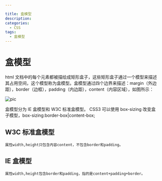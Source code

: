 ```yaml
---

title: 盒模型
description:
categories:
  - CSS
tags:
  - 盒模型
---
```


# 盒模型

html 文档中的每个元素都被描绘成矩形盒子，这些矩形盒子通过一个模型来描述其占用空间，这个模型称为盒模型。盒模型通过四个边界来描述：margin（外边距），border（边框），padding（内边距），content（内容区域），如图所示：

![pic]({{site.url}}/assets/images/2017/E7541052-7D02-43AE-937A-ADD1F4D61746.jpg)

盒模型分为 IE 盒模型和 W3C 标准盒模型。
CSS3 可以使用 box-sizing 改变盒子模型，box-sizing:border-box|content-box;



## W3C 标准盒模型

    属性width,height只包含内容content，不包含border和padding。

## IE 盒模型

    属性width,height包含border和padding，指的是content+padding+border。
